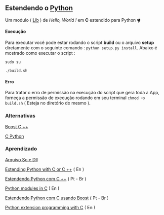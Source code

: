 
## Estendendo o [Python](https://www.python.org/doc/)

Um modulo ( [Lib](https://pt.wikipedia.org/wiki/Biblioteca_(computa%C3%A7%C3%A3o)) ) de *Hello, World !* em **C** estendido para Python :four_leaf_clover:


#### Execução

Para executar você pode estar rodando o script **build** ou o arquivo **setup** diretamente com o seguinte comando : `python setup.py install`. Abaixo é mostrado como executar o script :

`sudo su`

`./build.sh`

#### Erro

Para tratar o erro de permissão na execução do script que gera toda a App, forneça
a permissão de execução rodando em seu terminal `chmod +x build.sh` ( Esteja no diretório do mesmo ).

### Alternativas

[Boost C ++](http://www.boost.org/doc/libs/1_39_0/libs/python/doc/index.html)

[C Python](http://cython.org/)

### Aprendizado

[Arquivo So e Dll](http://bit.ly/2sf6GME)

[Extending Python with C or C ++](https://docs.python.org/2/extending/extending.html) ( En )

[Estendendo Python com C ++](https://imasters.com.br/linguagens/py/estendendo-python-com-c/?trace=1519021197&source=single) ( Pt - Br )

[Python modules in C](http://dan.iel.fm/posts/python-c-extensions/) ( En )

[Estendendo Python com C usando Boost](http://www.revistabw.com.br/revistabw/extendendo-python-com-c-usando-boost/) ( Pt - Br )

[Python extension programming with C](https://www.tutorialspoint.com/python/python_further_extensions.htm) ( En )

